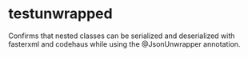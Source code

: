 # testunwrapped
Confirms that nested classes can be serialized and deserialized with fasterxml and codehaus while using the @JsonUnwrapper annotation.
